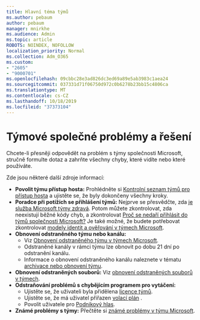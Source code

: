 ```yaml
---
title: Hlavní téma týmů
ms.author: pebaum
author: pebaum
manager: mnirkhe
ms.audience: Admin
ms.topic: article
ROBOTS: NOINDEX, NOFOLLOW
localization_priority: Normal
ms.collection: Adm_O365
ms.custom:
- "2605"
- "9000701"
ms.openlocfilehash: 09cbbc28e3ad826dc3ed69a89e5ab3983c1aea24
ms.sourcegitcommit: 037331d71f06750d972c0b6278b23bb15c4806ca
ms.translationtype: MT
ms.contentlocale: cs-CZ
ms.lasthandoff: 10/18/2019
ms.locfileid: "37373104"
---
```

# <a name="teams-common-issues-and-resolutions"></a>Týmové společné problémy a řešení

Chcete-li přesněji odpovědět na problém s týmy společnosti Microsoft, stručně formulte dotaz a zahrňte všechny chyby, které vidíte nebo které používáte.

Zde jsou některé další zdroje informací:

- **Povolit týmu přístup hosta:** Prohlédněte si [Kontrolní seznam týmů pro přístup hosta](https://docs.microsoft.com/microsoftteams/guest-access-checklist) a ujistěte se, že byly dokončeny všechny kroky.
- **Poradce při potížích se přihlášení týmů:** Nejprve se přesvědčte, zda [je služba Microsoft týmy zdravá](https://admin.microsoft.com/Adminportal/Home?source=applauncher#/servicehealth). Potom můžete zkontrolovat, zda neexistují běžné kódy chyb, a zkontrolovat [Proč se nedaří přihlásit do týmů společnosti Microsoft?](https://support.office.com/article/a02f683b-61a3-4008-9447-ee60c5593b0f)  Je také možné, že budete potřebovat zkontrolovat [modely identit a ověřování v týmech Microsoft](https://docs.microsoft.com/MicrosoftTeams/identify-models-authentication).
- **Obnovení odstraněného týmu nebo kanálu:** 
    - Viz [Obnovení odstraněného týmu v týmech Microsoft](https://blogs.technet.microsoft.com/skypehybridguy/2017/07/23/restoring-a-deleted-team-in-microsoft-teams/).
    - Odstraněné kanály v rámci týmu lze obnovit po dobu 21 dní po odstranění kanálu. 
    - Informace o obnovení odstraněného kanálu naleznete v tématu [archivace nebo obnovení týmu](https://support.office.com/article/archive-or-restore-a-team-dc161cfd-b328-440f-974b-5da5bd98b5a7).
- **Obnovení odstraněných souborů:** Viz [obnovení odstraněných souborů v týmech](https://support.office.com/article/recover-deleted-files-in-teams-a591d771-89a6-49e2-ab7e-271936fe3c4e).
- **Odstraňování problémů s chybějícím programem pro vytáčení:**  
    - Ujistěte se, že uživateli byla přidělena [licence týmů](https://docs.microsoft.com/MicrosoftTeams/assign-teams-licenses).
    - Ujistěte se, že má uživatel přiřazen [volací plán](https://docs.microsoft.com/MicrosoftTeams/calling-plan-landing-page) .
    - Povolit uživatele pro [Podnikový hlas](https://docs.microsoft.com/en-us/skypeforbusiness/skype-for-business-hybrid-solutions/plan-your-phone-system-cloud-pbx-solution/enable-users-for-enterprise-voice-online-and-phone-system-voicemail#to-enable-your-users-for-phone-system-in-office-365-voice-and-voicemail).
- **Známé problémy s týmy:** Přečtěte si [známé problémy v týmu Microsoft](https://docs.microsoft.com/microsoftteams/known-issues).